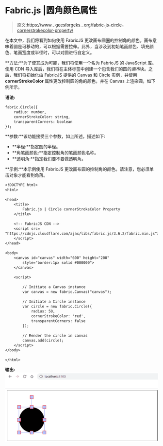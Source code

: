 # Fabric.js |圆角颜色属性

> 原文:[https://www . geesforgeks . org/fabric-js-circle-cornerstrokecolor-property/](https://www.geeksforgeeks.org/fabric-js-circle-cornerstrokecolor-property/)

在本文中，我们将看到如何使用 FabricJS 更改画布圆圈的控制角的颜色。画布意味着圆是可移动的，可以根据需要拉伸。此外，当涉及到初始笔画颜色、填充颜色、笔画宽度或半径时，可以对圆进行自定义。

**方法:**为了使其成为可能，我们将使用一个名为 FabricJS 的 JavaScript 库。使用 CDN 导入库后，我们将在主体标签中创建一个包含我们的圆的*画布*块。之后，我们将初始化由 FabricJS 提供的 Canvas 和 Circle 实例，并使用 **cornerStrokeColor** 属性更改控制圆的角的颜色，并在 Canvas 上渲染圆，如下例所示。

**语法:**

```
fabric.Circle({
    radius: number,
    cornerStrokeColor: string,
    transparentCorners: boolean
}); 
```

**参数:**该功能接受三个参数，如上所述，描述如下:

*   **半径:**指定圆的半径。
*   **角笔画颜色:**指定控制角的笔画颜色名称。
*   **透明角:**指定我们要不要做透明角。

**示例:**本示例使用 FabricJS 更改画布圆的控制角的颜色。请注意，您必须单击对象才能看到角落。

```
<!DOCTYPE html>
<html>

<head>
    <title> 
        Fabric.js | Circle cornerStrokeColor Property
    </title>

    <!-- FabricJS CDN -->
    <script src=
"https://cdnjs.cloudflare.com/ajax/libs/fabric.js/3.6.2/fabric.min.js">
    </script>
</head>

<body>
    <canvas id="canvas" width="600" height="200" 
        style="border:1px solid #000000">
    </canvas>

    <script>

        // Initiate a Canvas instance
        var canvas = new fabric.Canvas("canvas");

        // Initiate a Circle instance
        var circle = new fabric.Circle({
            radius: 50,
            cornerStrokeColor: 'red',
            transparentCorners: false
        });

        // Render the circle in canvas
        canvas.add(circle);
    </script>
</body>

</html>
```

**输出:**
![](img/4cd6290c173bc4febba4c7fd3739ee25.png)